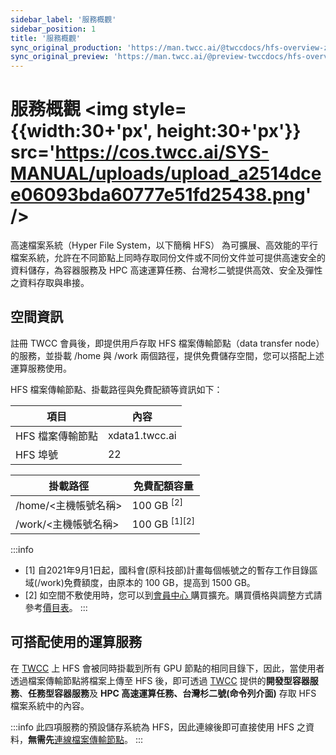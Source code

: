 ```yaml
---
sidebar_label: '服務概觀'
sidebar_position: 1
title: '服務概觀'
sync_original_production: 'https://man.twcc.ai/@twccdocs/hfs-overview-zh' 
sync_original_preview: 'https://man.twcc.ai/@preview-twccdocs/hfs-overview-zh'
---
```



# 服務概觀 <img style={{width:30+'px', height:30+'px'}} src='https://cos.twcc.ai/SYS-MANUAL/uploads/upload_a2514dcee06093bda60777e51fd25438.png' />

高速檔案系統（Hyper File System，以下簡稱 HFS） 為可擴展、高效能的平行檔案系統，允許在不同節點上同時存取同份文件或不同份文件並可提供高速安全的資料儲存，為容器服務及 HPC 高速運算任務、台灣杉二號提供高效、安全及彈性之資料存取與串接。


## 空間資訊

註冊 TWCC 會員後，即提供用戶存取 HFS 檔案傳輸節點（data transfer node）的服務，並掛載 /home 與 /work 兩個路徑，提供免費儲存空間，您可以搭配上述運算服務使用。

HFS 檔案傳輸節點、掛載路徑與免費配額等資訊如下：


| 項目 | 內容 |
| -------- | -------- |
| HFS 檔案傳輸節點|xdata1.twcc.ai| 
| HFS 埠號| 22|


|掛載路徑|免費配額容量|
| -------- |-------- |
|/home/<主機帳號名稱>|100 GB <sup> [2] </sup>|
|/work/<主機帳號名稱>|100 GB <sup> [1][2] </sup>|


:::info
- [1] 自2021年9月1日起，國科會(原科技部)計畫每個帳號之的暫存工作目錄區域(/work)免費額度，由原本的 100 GB，提高到 1500 GB。
- [2] 如空間不敷使用時，您可以到[<ins>會員中心 <i class="fa fa-question-circle fa-question-circle-for-service" aria-hidden="true"></i></ins>](https://man.twcc.ai/@twsdocs/howto-service-access-service-zh) 購買擴充。購買價格與調整方式請參考[<ins>價目表</ins>](https://www.twcc.ai/doc?page=price#%E9%AB%98%E9%80%9F%E6%AA%94%E6%A1%88%E7%B3%BB%E7%B5%B1-Hyper-File-System-HFS)。
:::

## 可搭配使用的運算服務

在 [TWCC](http://www.twcc.ai) 上 HFS 會被同時掛載到所有 GPU 節點的相同目錄下，因此，當使用者透過檔案傳輸節點將檔案上傳至 HFS 後，即可透過 [TWCC](http://www.twcc.ai) 提供的**開發型容器服務**、**任務型容器服務**及 **HPC 高速運算任務、台灣杉二號(命令列介面)** 存取 HFS 檔案系統中的內容。


:::info
此四項服務的預設儲存系統為 HFS，因此連線後即可直接使用 HFS 之資料，**無需先**[<ins>連線檔案傳輸節點</ins>](https://man.twcc.ai/@TWSC/doc-hfs-main-zh/%2F%40TWSC%2Fguide-hfs-connect-to-data-transfer-node-zh)。
:::